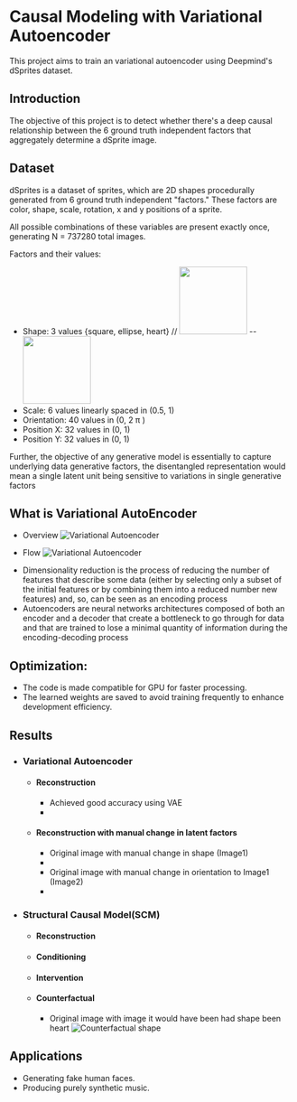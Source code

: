# Causal Modeling with Variational Autoencoder
This project aims to train an variational autoencoder using Deepmind's dSprites dataset.

## Introduction
The objective of this project is to detect whether there's a deep causal relationship between the 6 ground truth independent factors that aggregately determine a dSprite image. 

## Dataset
dSprites is a dataset of sprites, which are 2D shapes procedurally generated from 6 ground truth independent "factors." These factors are color, shape, scale, rotation, x and y positions of a sprite.

All possible combinations of these variables are present exactly once, generating N = 737280 total images.

Factors and their values:

* Shape: 3 values {square, ellipse, heart} //
<img src="https://github.com/Gourang97/CausalML_VAE/blob/master/fig/Sha_1.png" width="120" height="120"> -- <img src="https://github.com/Gourang97/CausalML_VAE/blob/master/fig/Sha_2.png" width="120" height="120">
* Scale: 6 values linearly spaced in (0.5, 1)
* Orientation: 40 values in (0, 2 π )
* Position X: 32 values in (0, 1)
* Position Y: 32 values in (0, 1)

Further, the objective of any generative model is essentially to capture underlying data generative factors, the disentangled representation would mean a single latent unit being sensitive to variations in single generative factors

## What is Variational AutoEncoder

- Overview
![Variational Autoencoder](https://github.com/Gourang97/CausalML_VAE/blob/master/fig/VAE.png)

- Flow
![Variational Autoencoder](https://github.com/Gourang97/CausalML_VAE/blob/master/fig/vae_2.jpg)

* Dimensionality reduction is the process of reducing the number of features that describe some data (either by selecting only a subset of the initial features or by combining them into a reduced number new features) and, so, can be seen as an encoding process
* Autoencoders are neural networks architectures composed of both an encoder and a decoder that create a bottleneck to go through for data and that are trained to lose a minimal quantity of information during the encoding-decoding process

## Optimization:
* The code is made compatible for GPU for faster processing.
* The learned weights are saved to avoid training frequently to enhance development efficiency.

## Results
* ### Variational Autoencoder
  * #### Reconstruction
    * Achieved good accuracy using VAE
    * <image>
  * #### Reconstruction with manual change in latent factors
    * Original image with manual change in shape (Image1)
    * <image>
    * Original image with manual change in orientation to Image1 (Image2)
    * <image>
* ### Structural Causal Model(SCM)
  * #### Reconstruction
  * #### Conditioning
  * #### Intervention
  * #### Counterfactual
    * Original image with image it would have been had shape been heart
    ![Counterfactual shape](https://github.com/Gourang97/CausalML_VAE/blob/master/fig/counterfactual_shape.png)

## Applications
* Generating fake human faces. 
* Producing purely synthetic music.



